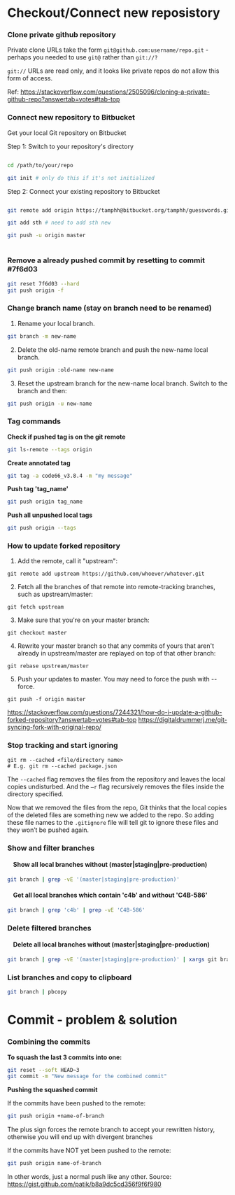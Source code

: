 # Checkout/Connect new reposistory
### Clone private github repository
Private clone URLs take the form ```git@github.com:username/repo.git``` - perhaps you needed to use ```git@``` rather than ```git://?```

```git://``` URLs are read only, and it looks like private repos do not allow this form of access.

Ref: https://stackoverflow.com/questions/2505096/cloning-a-private-github-repo?answertab=votes#tab-top

### Connect new repository to Bitbucket
Get your local Git repository on Bitbucket

Step 1: Switch to your repository's directory

```bash

cd /path/to/your/repo

git init # only do this if it's not initialized
```

Step 2: Connect your existing repository to Bitbucket

```bash

git remote add origin https://tamphh@bitbucket.org/tamphh/guesswords.git

git add sth # need to add sth new

git push -u origin master
```
# 
### Remove a already pushed commit by resetting to commit #7f6d03
```bash
git reset 7f6d03 --hard
git push origin -f
```

### Change branch name (stay on branch need to be renamed)
  1. Rename your local branch.
  ```bash
  git branch -m new-name
  ```
  2. Delete the old-name remote branch and push the new-name local branch.
  ```bash
  git push origin :old-name new-name
  ```
  3. Reset the upstream branch for the new-name local branch. Switch to the branch and then:
  ```bash
  git push origin -u new-name
  ```
  
### Tag commands
**Check if pushed tag is on the git remote**
  ```bash
  git ls-remote --tags origin
  ```

**Create annotated tag**
  ```bash
  git tag -a code66_v3.8.4 -m "my message"
  ```

**Push tag 'tag_name'**
  ```bash
  git push origin tag_name
  ```

**Push all unpushed local tags**
  ```bash
  git push origin --tags
  ```
### How to update forked repository

1. Add the remote, call it "upstream":
```
git remote add upstream https://github.com/whoever/whatever.git
```

2. Fetch all the branches of that remote into remote-tracking branches, such as upstream/master:
```
git fetch upstream
```

3. Make sure that you're on your master branch:
```
git checkout master
```

4. Rewrite your master branch so that any commits of yours that aren't already in upstream/master are replayed on top of that other branch:
```
git rebase upstream/master
```

5. Push your updates to master. You may need to force the push with --force.
```
git push -f origin master
```
https://stackoverflow.com/questions/7244321/how-do-i-update-a-github-forked-repository?answertab=votes#tab-top
https://digitaldrummerj.me/git-syncing-fork-with-original-repo/

### Stop tracking and start ignoring
```
git rm --cached <file/directory name>
# E.g. git rm --cached package.json
```
The ```--cached``` flag removes the files from the repository and leaves the local copies undisturbed. And the ```–r``` flag recursively removes the files inside the directory specified.

Now that we removed the files from the repo, Git thinks that the local copies of the deleted files are something new we added to the repo. So adding these file names to the ```.gitignore``` file will tell git to ignore these files and they won’t be pushed again.

### Show and filter branches
#### &nbsp;&nbsp;&nbsp;&nbsp;Show all local branches without (master|staging|pre-production)
```sh
git branch | grep -vE '(master|staging|pre-production)'
```

#### &nbsp;&nbsp;&nbsp;&nbsp;Get all local branches which contain 'c4b' and without 'C4B-586'
```sh
git branch | grep 'c4b' | grep -vE 'C4B-586'
```

### Delete filtered branches
#### &nbsp;&nbsp;&nbsp;&nbsp;Delete all local branches without (master|staging|pre-production)
```sh
git branch | grep -vE '(master|staging|pre-production)' | xargs git branch -D
```

### List branches and copy to clipboard
```sh
git branch | pbcopy
```
# Commit - problem & solution
### Combining the commits
**To squash the last 3 commits into one:**
```sh
git reset --soft HEAD~3
git commit -m "New message for the combined commit"
```
**Pushing the squashed commit**

If the commits have been pushed to the remote:
```sh
git push origin +name-of-branch
```
The plus sign forces the remote branch to accept your rewritten history, otherwise you will end up with divergent branches

If the commits have NOT yet been pushed to the remote:
```sh
git push origin name-of-branch
```
In other words, just a normal push like any other. Source: https://gist.github.com/patik/b8a9dc5cd356f9f6f980

